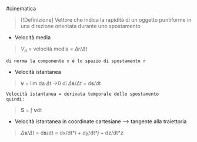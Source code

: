 #cinematica 
>[!Definizione]
>Vettore che indica la rapidità di un oggetto puntiforme in una direzione orientata durante uno spostamento

- Velocità media
>$V_a$ = velocità media = $\Delta r/ \Delta t$ 

	di norma la componente x è lo spazio di spostamento r


- Velocità istantanea
>**v** = lim da $\Delta$t ->0 di $\Delta$**s**$/ \Delta t$ = d**s**/dt

	Velocità istantanea = derivata temporale dello spostamento
	quindi:
>**S** = $\int$ **v**dt 

- Velocità istantanea in coordinate cartesiane --> tangente alla traiettoria
>$\Delta$**s**$/ \Delta t$ = d**s**/dt = dx/dt$*ì$ + dy/dt$*j$ + dz/dt$*z$




